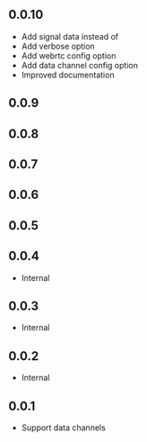 ## 0.0.10
- Add signal data instead of
- Add verbose option
- Add webrtc config option
- Add data channel config option
- Improved documentation

## 0.0.9
## 0.0.8
## 0.0.7
## 0.0.6
## 0.0.5
## 0.0.4

- Internal

## 0.0.3

- Internal

## 0.0.2

- Internal

## 0.0.1

- Support data channels


